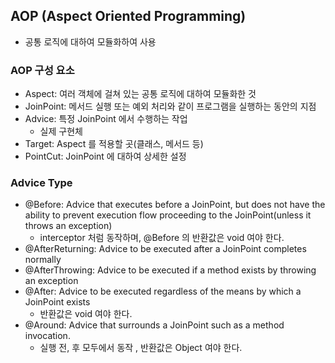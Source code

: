 ## AOP (Aspect Oriented Programming)
 - 공통 로직에 대하여 모듈화하여 사용

### AOP 구성 요소
 - Aspect: 여러 객체에 걸쳐 있는 공통 로직에 대하여 모듈화한 것
 - JoinPoint: 메서드 실행 또는 예외 처리와 같이 프로그램을 실행하는 동안의 지점
 - Advice: 특정 JoinPoint 에서 수행하는 작업
   - 실제 구현체 
 - Target: Aspect 를 적용할 곳(클래스, 메서드 등)
 - PointCut: JoinPoint 에 대하여 상세한 설정

### Advice Type
 - @Before: Advice that executes before a JoinPoint, but does not have the ability to prevent execution flow proceeding to the JoinPoint(unless it throws an exception)
   - interceptor 처럼 동작하며, @Before 의 반환값은 void 여야 한다. 
 - @AfterReturning: Advice to be executed after a JoinPoint completes normally
 - @AfterThrowing: Advice to be executed if a method exists by throwing an exception
 - @After: Advice to be executed regardless of the means by which a JoinPoint exists
   - 반환값은 void 여야 한다. 
 - @Around: Advice that surrounds a JoinPoint such as a method invocation.
   - 실행 전, 후 모두에서 동작 , 반환값은 Object 여야 한다.